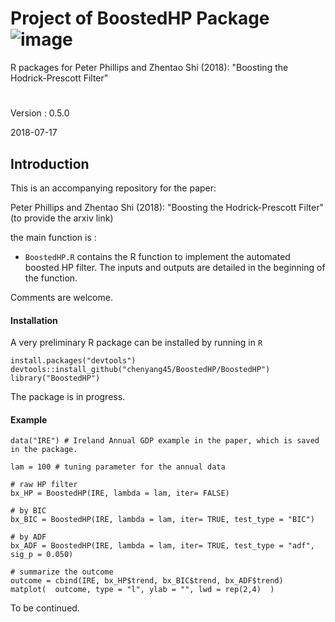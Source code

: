 # Project of BoostedHP Package   ![image](https://github.com/chenyang45/A_N/blob/master/graph/gganimation/preview.gif)

R packages for Peter Phillips and Zhentao Shi (2018): "Boosting the Hodrick-Prescott Filter"

# 

Version : 0.5.0

2018-07-17 

## Introduction

This is an accompanying repository for the paper:

Peter Phillips and Zhentao Shi (2018): "Boosting the Hodrick-Prescott Filter" (to provide the arxiv link)

the main function is : 

* `BoostedHP.R` contains the R function to implement the automated boosted HP filter.
The inputs and outputs are detailed in the beginning of the function.

Comments are welcome.

#### Installation

A very preliminary R package can be installed by running in `R`
```
install.packages("devtools")
devtools::install_github("chenyang45/BoostedHP/BoostedHP")
library("BoostedHP")
```
The package is in progress.

#### Example
```
data("IRE") # Ireland Annual GDP example in the paper, which is saved in the package.

lam = 100 # tuning parameter for the annual data

# raw HP filter
bx_HP = BoostedHP(IRE, lambda = lam, iter= FALSE)

# by BIC
bx_BIC = BoostedHP(IRE, lambda = lam, iter= TRUE, test_type = "BIC")

# by ADF
bx_ADF = BoostedHP(IRE, lambda = lam, iter= TRUE, test_type = "adf", sig_p = 0.050)

# summarize the outcome
outcome = cbind(IRE, bx_HP$trend, bx_BIC$trend, bx_ADF$trend) 
matplot(  outcome, type = "l", ylab = "", lwd = rep(2,4)  )
```
To be continued.
